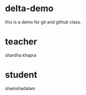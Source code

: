 # delta-demo
this is a demo for git and github class.

# teacher 
shardha khapra 

# student
shamshadalam
